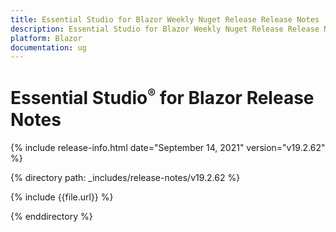 ```yaml
---
title: Essential Studio for Blazor Weekly Nuget Release Release Notes  
description: Essential Studio for Blazor Weekly Nuget Release Release Notes  
platform: Blazor
documentation: ug
---
```


# Essential Studio<sup style="font-size:70%">&reg;</sup> for Blazor  Release Notes  

{% include release-info.html date="September 14, 2021"  version="v19.2.62" %} 

{% directory path: _includes/release-notes/v19.2.62 %}

{% include {{file.url}} %}

{% enddirectory %}


